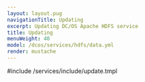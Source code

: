 ```yaml
---
layout: layout.pug
navigationTitle: Updating 
excerpt: Updating DC/OS Apache HDFS service
title: Updating 
menuWeight: 40
model: /dcos/services/hdfs/data.yml
render: mustache
---
```


#include /services/include/update.tmpl

